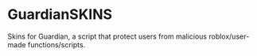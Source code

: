 # GuardianSKINS
Skins for Guardian, a script that protect users from malicious roblox/user-made functions/scripts.
